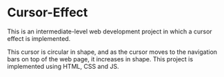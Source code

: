 # Cursor-Effect
This is an intermediate-level web development project in which a cursor effect is implemented.

This cursor is circular in shape, and as the cursor moves to the navigation bars on top of the web page, it increases in shape.
This project is implemented using HTML, CSS and JS.
